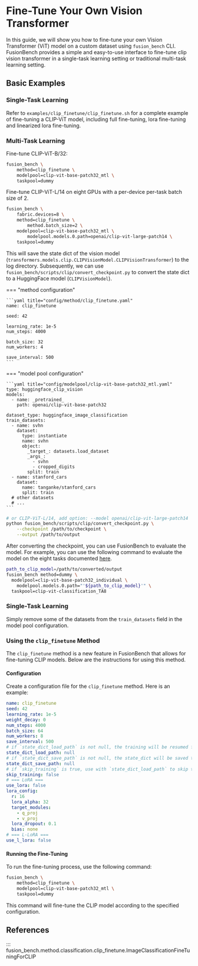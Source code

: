 # Fine-Tune Your Own Vision Transformer

In this guide, we will show you how to fine-tune your own Vision Transformer (ViT) model on a custom dataset using `fusion_bench` CLI. 
FusionBench provides a simple and easy-to-use interface to fine-tune clip vision transformer in a single-task learning setting or traditional multi-task learning setting.

## Basic Examples

### Single-Task Learning

Refer to `examples/clip_finetune/clip_finetune.sh` for a complete example of fine-tuning a CLIP-ViT model, including full fine-tuning, lora fine-tuning and linearized lora fine-tuning.


### Multi-Task Learning

Fine-tune CLIP-ViT-B/32:

```bash
fusion_bench \
    method=clip_finetune \
    modelpool=clip-vit-base-patch32_mtl \
    taskpool=dummy
```

Fine-tune CLIP-ViT-L/14 on eight GPUs with a per-device per-task batch size of 2.

```bash
fusion_bench \
    fabric.devices=8 \
    method=clip_finetune \
        method.batch_size=2 \
    modelpool=clip-vit-base-patch32_mtl \
        modelpool.models.0.path=openai/clip-vit-large-patch14 \
    taskpool=dummy
```

This will save the state dict of the vision model (`transformers.models.clip.CLIPVisionModel.CLIPVisionTransformer`) to the log directory.
Subsequently, we can use `fusion_bench/scripts/clip/convert_checkpoint.py` to convert the state dict to a HuggingFace model (`CLIPVisionModel`).

=== "method configuration"

    ```yaml title="config/method/clip_finetune.yaml"
    name: clip_finetune

    seed: 42

    learning_rate: 1e-5
    num_steps: 4000

    batch_size: 32
    num_workers: 4

    save_interval: 500
    ```

=== "model pool configuration"

    ```yaml title="config/modelpool/clip-vit-base-patch32_mtl.yaml"
    type: huggingface_clip_vision
    models:
      - name: _pretrained_
        path: openai/clip-vit-base-patch32
    
    dataset_type: huggingface_image_classification
    train_datasets:
      - name: svhn
        dataset:
          type: instantiate
          name: svhn
          object:
            _target_: datasets.load_dataset
            _args_:
              - svhn
              - cropped_digits
            split: train
      - name: stanford_cars
        dataset:
          name: tanganke/stanford_cars
          split: train
      # other datasets
      # ...
    ```

```bash
# or CLIP-ViT-L/14, add option: --model openai/clip-vit-large-patch14
python fusion_bench/scripts/clip/convert_checkpoint.py \
    --checkpoint /path/to/checkpoint \
    --output /path/to/output
```

After converting the checkpoint, you can use FusionBench to evaluate the model.
For example, you can use the following command to evaluate the model on the eight tasks documented [here](../../modelpool/clip_vit.md).

```bash
path_to_clip_model=/path/to/converted/output
fusion_bench method=dummy \
  modelpool=clip-vit-base-patch32_individual \
    modelpool.models.0.path="'${path_to_clip_model}'" \
  taskpool=clip-vit-classification_TA8
```

### Single-Task Learning

Simply remove some of the datasets from the `train_datasets` field in the model pool configuration.

### Using the `clip_finetune` Method

The `clip_finetune` method is a new feature in FusionBench that allows for fine-tuning CLIP models. Below are the instructions for using this method.

#### Configuration

Create a configuration file for the `clip_finetune` method. Here is an example:

```yaml
name: clip_finetune
seed: 42
learning_rate: 1e-5
weight_decay: 0
num_steps: 4000
batch_size: 64
num_workers: 8
save_interval: 500
# if `state_dict_load_path` is not null, the training will be resumed from the state_dict_path
state_dict_load_path: null
# if `state_dict_save_path` is not null, the state_dict will be saved to the path after training
state_dict_save_path: null
# if `skip_training` is true, use with `state_dict_load_path` to skip training and only evaluate
skip_training: false
# === LoRA ===
use_lora: false
lora_config:
  r: 16
  lora_alpha: 32
  target_modules:
    - q_proj
    - v_proj
  lora_dropout: 0.1
  bias: none
# === L-LoRA ===
use_l_lora: false
```

#### Running the Fine-Tuning

To run the fine-tuning process, use the following command:

```bash
fusion_bench \
    method=clip_finetune \
    modelpool=clip-vit-base-patch32_mtl \
    taskpool=dummy
```

This command will fine-tune the CLIP model according to the specified configuration.

## References

::: fusion_bench.method.classification.clip_finetune.ImageClassificationFineTuningForCLIP

